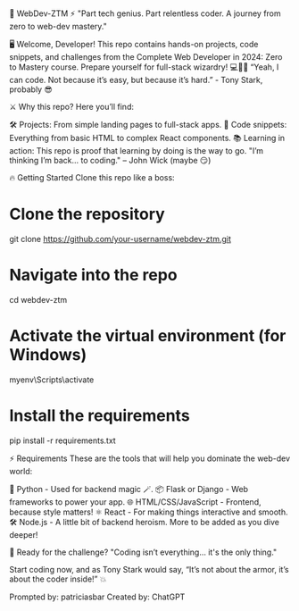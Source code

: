 🚀 WebDev-ZTM ⚡️
"Part tech genius. Part relentless coder. A journey from zero to web-dev mastery."


🖥️ Welcome, Developer!
This repo contains hands-on projects, code snippets, and challenges from the Complete Web Developer in 2024: Zero to Mastery course. Prepare yourself for full-stack wizardry! 💻🧙‍♂️
“Yeah, I can code. Not because it’s easy, but because it’s hard.” - Tony Stark, probably 😎

⚔️ Why this repo?
Here you’ll find:

🛠️ Projects: From simple landing pages to full-stack apps.
🔧 Code snippets: Everything from basic HTML to complex React components.
📚 Learning in action: This repo is proof that learning by doing is the way to go.
"I’m thinking I’m back... to coding." – John Wick (maybe 😏)

🔥 Getting Started
Clone this repo like a boss:

# Clone the repository
git clone https://github.com/your-username/webdev-ztm.git

# Navigate into the repo
cd webdev-ztm

# Activate the virtual environment (for Windows)
myenv\Scripts\activate

# Install the requirements
pip install -r requirements.txt

⚡ Requirements
These are the tools that will help you dominate the web-dev world:

🐍 Python - Used for backend magic 🪄.
📦 Flask or Django - Web frameworks to power your app.
🌐 HTML/CSS/JavaScript - Frontend, because style matters!
⚛️ React - For making things interactive and smooth.
🛠️ Node.js - A little bit of backend heroism.
More to be added as you dive deeper!

🦾 Ready for the challenge?
"Coding isn’t everything... it's the only thing."

Start coding now, and as Tony Stark would say, “It’s not about the armor, it’s about the coder inside!” 💥

Prompted by: patriciasbar
Created by: ChatGPT
